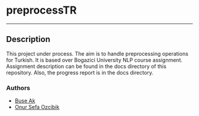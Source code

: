 # preprocessTR

---
## Description

This project under process. The aim is to handle preprocessing operations for 
Turkish. It is based over Bogazici University NLP course assignment. Assignment description can be found
in the docs directory of this repository. Also, the progress report is in the docs directory. 

### Authors

- [Buse Ak](https://github.com/Buseak)
- [Onur Sefa Ozcibik](https://github.com/OnurSefa)